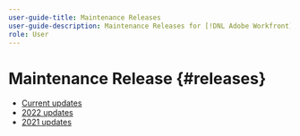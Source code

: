 ```yaml
---
user-guide-title: Maintenance Releases
user-guide-description: Maintenance Releases for [!DNL Adobe Workfront]
role: User
---
```


# Maintenance Release {#releases}

+ [Current updates](current-updates.md)
+ [2022 updates](2022-updates.md)
+ [2021 updates](2021-updates.md)

<!--

Articles must be added to this TOC file in order to render.

Use this list format to specify links to articles and section headings that expand and collapse in the left rail of the user guide.

An article link CANNOT be used as a section heading.

2022 Updates https://one.workfront.com/s/article/Workfront-Maintenance-Updates-1882317350
2021 Updates https://one.workfront.com/s/article/Workfront-Maintenance-Updates-Archive-2021


-->
